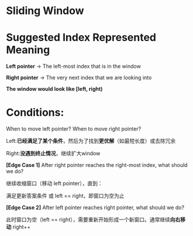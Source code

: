 Sliding Window
======

Suggested Index Represented Meaning
===
**Left pointer** -> The left-most index that is in the window

**Right pointer** -> The very next index that we are looking into

**The window would look like [left, right)**

Conditions:
===

When to move left pointer? When to move right pointer?

Left:**已经满足了某个条件**，然后为了找到**更优解**（如最短长度）或去除冗余

Right:**没遇到终止情况**，继续扩大window  


**[Edge Case 1]** After right pointer reaches the right-most index, what should we do?

继续收缩窗口（移动 left pointer），直到：

满足更新答案条件	或 left == right，即窗口为空为止  


**[Edge Case 2]** After left pointer reaches right pointer, what should we do?

此时窗口为空（left == right），需要重新开始形成一个新窗口。通常继续**向右移动** right++ 



